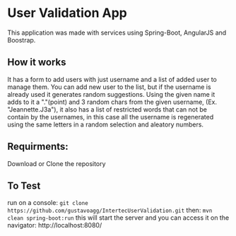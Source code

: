 # User Validation App
 This application was made with services using Spring-Boot, AngularJS and Boostrap. 
 
 ## How it works
 It has a form to add users with just username and a list of added user to manage them.  You can add new user to the list, but if the username is already used it generates random suggestions. Using the given name it adds to it a "."(point) and 3 random chars from the given username, (Ex. "Jeannette.J3a"), it also has a list of restricted words that can not be contain by the usernames, in this case all the username is regenerated using the same letters in a random selection and aleatory numbers.
 
 ## Requirments: 
 Download or Clone the repository
 
 ## To Test 
 run on a console: `git clone https://github.com/gustavoagg/IntertecUserValidation.git` 
 then: `mvn clean spring-boot:run`
 this will start the server and you can access it on the navigator:
 http://localhost:8080/ 
 
 
